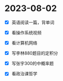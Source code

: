 # 2023-08-02

- [x] 英语阅读一篇，背单词
- [x] 看操作系统视频
- [x] 看计算机网络
- [x] 写李林880题目的定积分
- [x] 写张宇300的中概率题 
- [x] 看政治课哲学 




